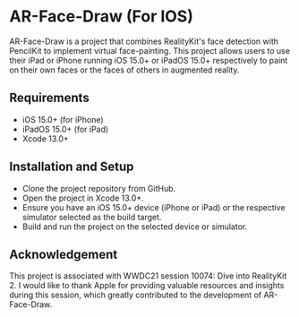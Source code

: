# AR-Face-Draw (For IOS)
AR-Face-Draw is a project that combines RealityKit's face detection with PencilKit to implement virtual face-painting. This project allows users to use their iPad or iPhone running iOS 15.0+ or iPadOS 15.0+ respectively to paint on their own faces or the faces of others in augmented reality.

## Requirements
- iOS 15.0+ (for iPhone)
- iPadOS 15.0+ (for iPad)
- Xcode 13.0+

## Installation and Setup
- Clone the project repository from GitHub.
- Open the project in Xcode 13.0+.
- Ensure you have an iOS 15.0+ device (iPhone or iPad) or the respective simulator selected as the build target.
- Build and run the project on the selected device or simulator.

## Acknowledgement
This project is associated with WWDC21 session 10074: Dive into RealityKit 2. I would like to thank Apple for providing valuable resources and insights during this session, which greatly contributed to the development of AR-Face-Draw.
